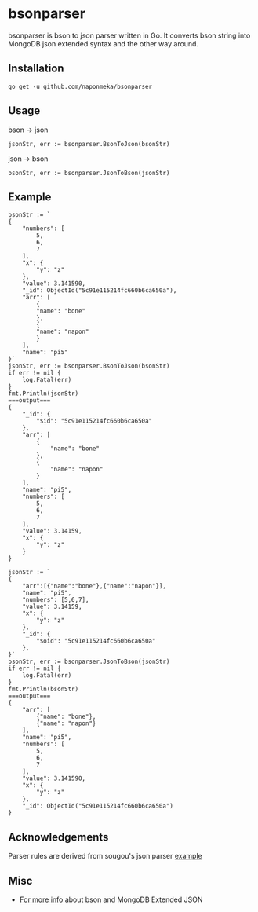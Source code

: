 # bsonparser

bsonparser is bson to json parser written in Go. It converts bson string into MongoDB json extended syntax and the other way around.

## Installation
```
go get -u github.com/naponmeka/bsonparser
```

## Usage

bson -> json
```
jsonStr, err := bsonparser.BsonToJson(bsonStr)
```

json -> bson
```
bsonStr, err := bsonparser.JsonToBson(jsonStr)
```

## Example
```
bsonStr := `
{
    "numbers": [
        5,
        6,
        7
    ],
    "x": {
        "y": "z"
    },
    "value": 3.141590,
    "_id": ObjectId("5c91e115214fc660b6ca650a"),
    "arr": [
        {
        "name": "bone"
        },
        {
        "name": "napon"
        }
    ],
    "name": "pi5"
}`
jsonStr, err := bsonparser.BsonToJson(bsonStr)
if err != nil {
    log.Fatal(err)
}
fmt.Println(jsonStr)
===output===
{
    "_id": {
        "$id": "5c91e115214fc660b6ca650a"
    },
    "arr": [
        {
            "name": "bone"
        },
        {
            "name": "napon"
        }
    ],
    "name": "pi5",
    "numbers": [
        5,
        6,
        7
    ],
    "value": 3.14159,
    "x": {
        "y": "z"
    }
}
```

```
jsonStr := `
{
    "arr":[{"name":"bone"},{"name":"napon"}],
    "name": "pi5",
    "numbers": [5,6,7],
    "value": 3.14159,
    "x": {
        "y": "z"
    },
    "_id": {
        "$oid": "5c91e115214fc660b6ca650a"
    },
}`
bsonStr, err := bsonparser.JsonToBson(jsonStr)
if err != nil {
    log.Fatal(err)
}
fmt.Println(bsonStr)
===output===
{
    "arr": [
        {"name": "bone"},
        {"name": "napon"}
    ],
    "name": "pi5",
    "numbers": [
        5,
        6,
        7
    ],
    "value": 3.141590,
    "x": {
        "y": "z"
    },
    "_id": ObjectId("5c91e115214fc660b6ca650a")
}

```

## Acknowledgements
Parser rules are derived from sougou's json parser [example](https://github.com/sougou/parser_tutorial)

## Misc
- [For more info](https://docs.mongodb.com/manual/reference/mongodb-extended-json) about bson and MongoDB Extended JSON
